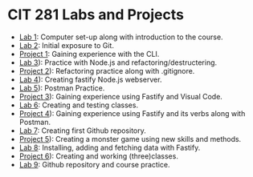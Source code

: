 # CIT 281 Labs and Projects

- [Lab 1]((https://github.com/lorenagarci/cit281/p1/lab-01.git)): Computer set-up along with introduction to the course.
- [Lab 2](https://github.com/lorenagarci/cit281/p2/lab-02.git): Initial exposure to Git.
- [Project 1](https://github.com/lorenagarci/cit281/p1.git): Gaining experience with the CLI.
- [Lab 3](https://github.com/lorenagarci/cit281/p3.git)): Practice with Node.js and refactoring/destructering.
- [Project 2](https://github.com/lorenagarci/cit281/p2.git)): Refactoring practice along with .gitignore.
- [Lab 4](https://github.com/lorenagarci/cit281/p3/lab-04.git)): Creating fastify Node.js webserver.
- [Lab 5](https://github.com/lorenagarci/cit281/p4/lab-05.git)): Postman Practice.
- [Project 3](https://github.com/lorenagarci/cit281/p3.git)): Gaining experience using Fastify and Visual Code.
- [Lab 6]((https://github.com/lorenagarci/cit281/p5.git)): Creating and testing classes.
- [Project 4](https://github.com/lorenagarci/cit281/p4.git)): Gaining experience using Fastify and its verbs along with Postman.
- [Lab 7]((https://github.com/lorenagarci/cit281/p6.git)): Creating first Github repository.
- [Project 5](https://github.com/lorenagarci/cit281/p5.git)): Creating a monster game using new skills and methods.
- [Lab 8]((https://github.com/lorenagarci/cit281/p7.git)): Installing, adding and fetching data with Fastify.
- [Project 6](https://github.com/lorenagarci/cit281/p6.git)): Creating and working (three)classes.
- [Lab 9]((https://github.com/lorenagarci/cit281/p7.git)): Github repository and course practice.
